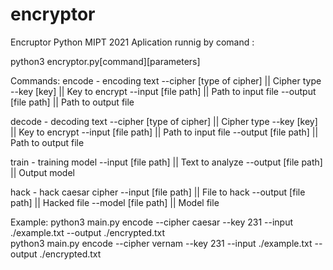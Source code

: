 # encryptor
Encruptor Python MIPT 2021
Aplication runnig by comand :

python3 encryptor.py[command][parameters]


Commands:
encode - encoding text
--cipher [type of cipher] || Cipher type
--key [key] || Key to encrypt
--input [file path]  || Path to input file
--output [file path] || Path to output file


decode - decoding text
--cipher [type of cipher] || Cipher type
--key [key] || Key to encrypt
--input [file path]  || Path to input file
--output [file path] || Path to output file


train - training model
--input [file path] || Text to analyze
--output [file path] || Output model


hack - hack caesar cipher
--input [file path] || File to hack
--output [file path] || Hacked file
--model [file path] || Model file

Example: python3 main.py encode --cipher caesar --key 231 --input ./example.txt --output ./encrypted.txt   
 python3 main.py encode --cipher vernam --key 231 --input ./example.txt --output ./encrypted.txt